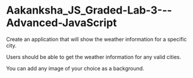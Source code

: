 # Aakanksha_JS_Graded-Lab-3---Advanced-JavaScript

Create an application that will show the weather information for a specific city.

Users should be able to get the weather information for any valid cities.

You can add any image of your choice as a background.

